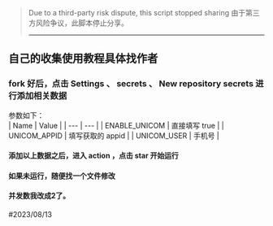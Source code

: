 > Due to a third-party risk dispute, this script stopped sharing
> 由于第三方风险争议，此脚本停止分享。
> ***
## 自己的收集使用教程具体找作者
 ### fork 好后，点击 Settings 、 secrets 、 New repository secrets 进行添加相关数据
 参数如下：  
|  Name | Value  |
|  --- | --- |
| ENABLE_UNICOM  | 直接填写 true |
| UNICOM_APPID  | 填写获取的 appid |
| UNICOM_USER  | 手机号 |  

#### 添加以上数据之后，进入 action ，点击 star 开始运行   
#### 如果未运行，随便找一个文件修改
#### 并发数我改成2了。
#2023/08/13
